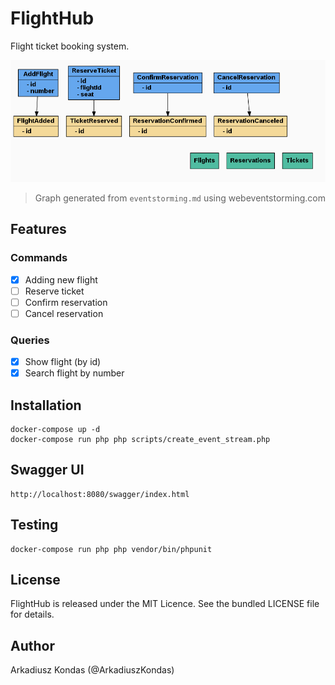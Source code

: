 # FlightHub
Flight ticket booking system.

![FlightHub](eventstorming.png "FlightHub")

> Graph generated from `eventstorming.md` using webeventstorming.com

## Features

### Commands
- [x] Adding new flight
- [ ] Reserve ticket
- [ ] Confirm reservation
- [ ] Cancel reservation 

### Queries
- [x] Show flight (by id)
- [x] Search flight by number
 
## Installation

```
docker-compose up -d
docker-compose run php php scripts/create_event_stream.php
```

## Swagger UI

```
http://localhost:8080/swagger/index.html 
```

## Testing

```
docker-compose run php php vendor/bin/phpunit
```

## License

FlightHub is released under the MIT Licence. See the bundled LICENSE file for details.

## Author

Arkadiusz Kondas (@ArkadiuszKondas)
